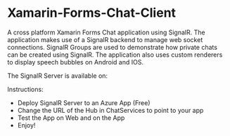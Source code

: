 # Xamarin-Forms-Chat-Client
A cross platform Xamarin Forms Chat application using SignalR. 
The application makes use of a SignalR backend to manage web socket connections. SignalR Groups are used to demonstrate how private chats can be created using SignalR. The application also uses custom renderers to display speech bubbles on Android and IOS.

The SignalR Server is available on: 

Instructions:
- Deploy SignalR Server to an Azure App (Free)
- Change the URL of the Hub in ChatServices to point to your app
- Test the App on Web and on the App
- Enjoy!
